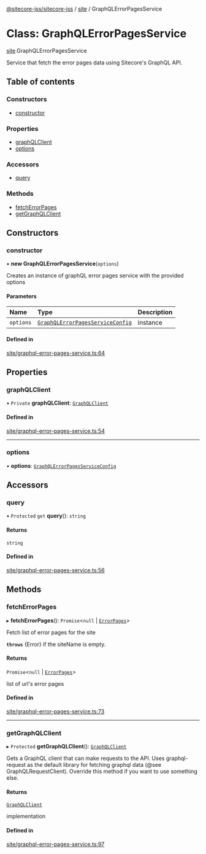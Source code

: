 [@sitecore-jss/sitecore-jss](../README.md) / [site](../modules/site.md) / GraphQLErrorPagesService

# Class: GraphQLErrorPagesService

[site](../modules/site.md).GraphQLErrorPagesService

Service that fetch the error pages data using Sitecore's GraphQL API.

## Table of contents

### Constructors

- [constructor](site.GraphQLErrorPagesService.md#constructor)

### Properties

- [graphQLClient](site.GraphQLErrorPagesService.md#graphqlclient)
- [options](site.GraphQLErrorPagesService.md#options)

### Accessors

- [query](site.GraphQLErrorPagesService.md#query)

### Methods

- [fetchErrorPages](site.GraphQLErrorPagesService.md#fetcherrorpages)
- [getGraphQLClient](site.GraphQLErrorPagesService.md#getgraphqlclient)

## Constructors

### constructor

• **new GraphQLErrorPagesService**(`options`)

Creates an instance of graphQL error pages service with the provided options

#### Parameters

| Name | Type | Description |
| :------ | :------ | :------ |
| `options` | [`GraphQLErrorPagesServiceConfig`](../modules/site.md#graphqlerrorpagesserviceconfig) | instance |

#### Defined in

[site/graphql-error-pages-service.ts:64](https://github.com/Sitecore/jss/blob/f3aaeea83/packages/sitecore-jss/src/site/graphql-error-pages-service.ts#L64)

## Properties

### graphQLClient

• `Private` **graphQLClient**: [`GraphQLClient`](../interfaces/index.GraphQLClient.md)

#### Defined in

[site/graphql-error-pages-service.ts:54](https://github.com/Sitecore/jss/blob/f3aaeea83/packages/sitecore-jss/src/site/graphql-error-pages-service.ts#L54)

___

### options

• **options**: [`GraphQLErrorPagesServiceConfig`](../modules/site.md#graphqlerrorpagesserviceconfig)

## Accessors

### query

• `Protected` `get` **query**(): `string`

#### Returns

`string`

#### Defined in

[site/graphql-error-pages-service.ts:56](https://github.com/Sitecore/jss/blob/f3aaeea83/packages/sitecore-jss/src/site/graphql-error-pages-service.ts#L56)

## Methods

### fetchErrorPages

▸ **fetchErrorPages**(): `Promise`<``null`` \| [`ErrorPages`](../modules/site.md#errorpages)\>

Fetch list of error pages for the site

**`throws`** {Error} if the siteName is empty.

#### Returns

`Promise`<``null`` \| [`ErrorPages`](../modules/site.md#errorpages)\>

list of url's error pages

#### Defined in

[site/graphql-error-pages-service.ts:73](https://github.com/Sitecore/jss/blob/f3aaeea83/packages/sitecore-jss/src/site/graphql-error-pages-service.ts#L73)

___

### getGraphQLClient

▸ `Protected` **getGraphQLClient**(): [`GraphQLClient`](../interfaces/index.GraphQLClient.md)

Gets a GraphQL client that can make requests to the API. Uses graphql-request as the default
library for fetching graphql data (@see GraphQLRequestClient). Override this method if you
want to use something else.

#### Returns

[`GraphQLClient`](../interfaces/index.GraphQLClient.md)

implementation

#### Defined in

[site/graphql-error-pages-service.ts:97](https://github.com/Sitecore/jss/blob/f3aaeea83/packages/sitecore-jss/src/site/graphql-error-pages-service.ts#L97)
